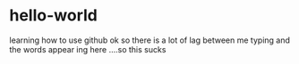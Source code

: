 # hello-world
learning how to use github
ok so there is a lot of lag between me typing and the words appear ing here ....so this sucks
